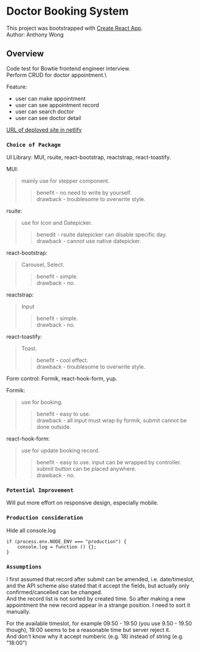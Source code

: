 # Doctor Booking System

This project was bootstrapped with [Create React App](https://github.com/facebook/create-react-app).\
Author: Anthony Wong
## Overview

Code test for Bowtie frontend engineer interview.\
Perform CRUD for doctor appointment.\

Feature:

- user can make appointment
- user can see appointment record
- user can search doctor
- user can see doctor detail

[URL of deployed site in netlify](https://62b76949fe722135ab6bb13b--loquacious-cassata-5727ac.netlify.app/)

### `Choice of Package`

UI Library: MUI, rsuite, react-bootstrap, reactstrap, react-toastify.

MUI:              
>mainly use for stepper component. 
>>benefit - no need to write by yourself. \
>>drawback -  troublesome to overwrite style.

rsuite:            
>use for Icon and Datepicker. 
>>benedit - rsuite datepicker can disable specific day.\
>>drawback - cannot use native datepicker.

react-bootstrap:
>Carousel, Select.
>>benefit - simple.\
>>drawback - no.

reactstrap:       
>Input
>>benefit - simple.\
>>drawback - no.

react-toastify:  
>Toast.
>>benefit - cool effect.\
>>drawback - troublesome to overwrite style.

Form control: Formik, react-hook-form, yup.

Formik:             
>use for booking.
>>benefit - easy to use.\
>>drawback - all input must wrap by formik, submit cannot be done outside.

react-hook-form: 
>use for update booking record.
>>benefit - easy to use. input can be wrapped by controller. submit button can be placed anywhere.\
>>drawback - no.


### `Potential Improvement`

Will put more effort on responsive design, especially mobile.

### `Production consideration`

Hide all console.log

```
if (process.env.NODE_ENV === "production") {
    console.log = function () {};
}
```

### `Assumptions`

I first assumed that record after submit can be amended, i.e. date/timeslot, and the API scheme also stated that it accept the fields, but actually only confirmed/cancelled can be changed.\
And the record list is not sorted by created time. So after making a new appointment the new record appear in a strange position. I need to sort it manually.


For the available timeslot, for example 09:50 - 19:50 (you use 9.50 - 19.50 though), 19:00 seems to be a reasonable time but server reject it.\
And don't know why it accept numberic (e.g. 18) instead of string (e.g. "18:00")
